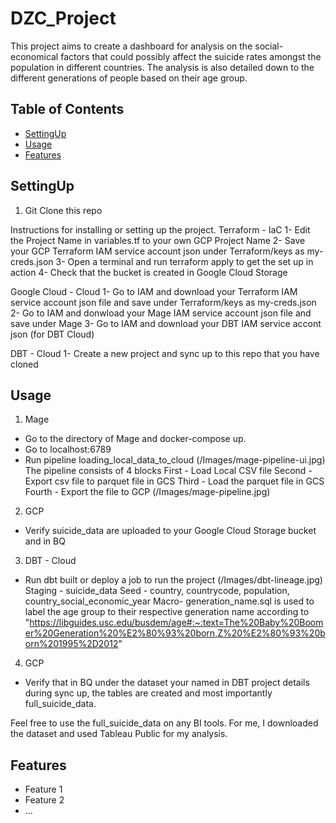 # DZC_Project

This project aims to create a dashboard for analysis on the social-economical factors that could possibly affect the suicide rates amongst the population in different countries. The analysis is also detailed down to the different generations of people based on their age group.


## Table of Contents

- [SettingUp](#settingup)
- [Usage](#usage)
- [Features](#features)


## SettingUp
1) Git Clone this repo

Instructions for installing or setting up the project.
Terraform - IaC
1- Edit the Project Name in variables.tf to your own GCP Project Name
2- Save your GCP Terraform IAM service account json under Terraform/keys as my-creds.json
3- Open a terminal and run terraform apply to get the set up in action
4- Check that the bucket is created in Google Cloud Storage


Google Cloud - Cloud
1- Go to IAM and download your Terraform IAM service account json file and save under Terraform/keys as my-creds.json
2- Go to IAM and donwload your Mage IAM service account json file and save under Mage
3- Go to IAM and download your DBT IAM service accont json (for DBT Cloud)

DBT - Cloud
1- Create a new project and sync up to this repo that you have cloned 



## Usage

1) Mage
- Go to the directory of Mage and docker-compose up.
- Go to localhost:6789
- Run pipeline loading_local_data_to_cloud
(/Images/mage-pipeline-ui.jpg)
The pipeline consists of 4 blocks 
First - Load Local CSV file
Second - Export csv file to parquet file in GCS
Third - Load the parquet file in GCS
Fourth - Export the file to GCP
(/Images/mage-pipeline.jpg)

2) GCP
- Verify suicide_data are uploaded to your Google Cloud Storage bucket and in BQ

3) DBT - Cloud
- Run dbt built or deploy a job to run the project
(/Images/dbt-lineage.jpg)
Staging - suicide_data
Seed - country, countrycode, population, country_social_economic_year
Macro- generation_name.sql is used to label the age group to their respective generation name according to "https://libguides.usc.edu/busdem/age#:~:text=The%20Baby%20Boomer%20Generation%20%E2%80%93%20born,Z%20%E2%80%93%20born%201995%2D2012"

4) GCP
- Verify that in BQ under the dataset your named in DBT project details during sync up, the tables are created and most importantly full_suicide_data.

Feel free to use the full_suicide_data on any BI tools. For me, I downloaded the dataset and used Tableau Public for my analysis.

## Features

- Feature 1
- Feature 2
- ...



